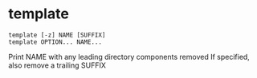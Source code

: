# template

```
template [-z] NAME [SUFFIX]
template OPTION... NAME...
```

Print NAME with any leading directory components removed
If specified, also remove a trailing SUFFIX

